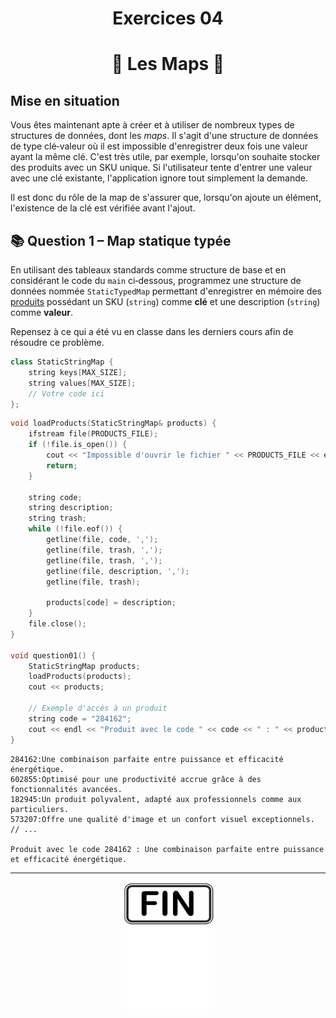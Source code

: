 <h1 align="center">Exercices 04</h1>
<h1 align="center">📍 Les Maps 📍</h1>

## Mise en situation

Vous êtes maintenant apte à créer et à utiliser de nombreux types de structures de données, dont les _maps_. Il s'agit d'une structure de données de type clé‑valeur où il est impossible d'enregistrer deux fois une valeur ayant la même clé. C'est très utile, par exemple, lorsqu'on souhaite stocker des produits avec un SKU unique. Si l'utilisateur tente d'entrer une valeur avec une clé existante, l'application ignore tout simplement la demande.

Il est donc du rôle de la map de s'assurer que, lorsqu'on ajoute un élément, l'existence de la clé est vérifiée avant l'ajout.

## 📚 Question 1 – Map statique typée

En utilisant des tableaux standards comme structure de base et en considérant le code du `main` ci‑dessous, programmez une structure de données nommée `StaticTypedMap` permettant d'enregistrer en mémoire des [produits](./_bin/products.dat) possédant un SKU (`string`) comme **clé** et une description (`string`) comme **valeur**.

Repensez à ce qui a été vu en classe dans les derniers cours afin de résoudre ce problème.

```cpp
class StaticStringMap {
    string keys[MAX_SIZE];
    string values[MAX_SIZE];
    // Votre code ici
};
```

```cpp
void loadProducts(StaticStringMap& products) {
    ifstream file(PRODUCTS_FILE);
    if (!file.is_open()) {
        cout << "Impossible d'ouvrir le fichier " << PRODUCTS_FILE << endl;
        return;
    }

    string code;
    string description;
    string trash;
    while (!file.eof()) {
        getline(file, code, ',');
        getline(file, trash, ',');
        getline(file, trash, ',');
        getline(file, description, ',');
        getline(file, trash);

        products[code] = description;
    }
    file.close();
}

void question01() {
    StaticStringMap products;
    loadProducts(products);
    cout << products;

    // Exemple d'accès à un produit
    string code = "284162";
    cout << endl << "Produit avec le code " << code << " : " << products[code] << endl;
}
```

```plaintext
284162:Une combinaison parfaite entre puissance et efficacité énergétique.
602855:Optimisé pour une productivité accrue grâce à des fonctionnalités avancées.
182945:Un produit polyvalent, adapté aux professionnels comme aux particuliers.
573207:Offre une qualité d'image et un confort visuel exceptionnels.
// ...

Produit avec le code 284162 : Une combinaison parfaite entre puissance et efficacité énergétique.
```

<hr/>
<p align="center"><img src="./images/end.png" alt="drawing" width="150"/></p>
